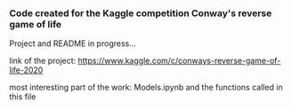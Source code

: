 ### Code created for the Kaggle competition Conway's reverse game of life

Project and README in progress...

link of the project: <https://www.kaggle.com/c/conways-reverse-game-of-life-2020>

most interesting part of the work: Models.ipynb and the functions called in this file
